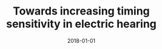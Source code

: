 ---
title: "Towards increasing timing sensitivity in electric hearing"
collection: publications
permalink: /publication/2018-01-01-Towards-increasing-timing-sensitivity-in-electric-hearing
date: 2018-01-01
venue: 'The Journal of the Acoustical Society of America'
link: 'https://doi.org/10.1121/1.5035843'
---